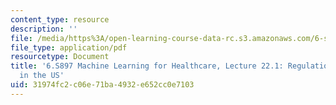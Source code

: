 ```yaml
---
content_type: resource
description: ''
file: /media/https%3A/open-learning-course-data-rc.s3.amazonaws.com/6-s897-machine-learning-for-healthcare-spring-2019/31974fc2c06e71ba4932e652cc0e7103_MIT6_S897S19_lec22-1.pdf
file_type: application/pdf
resourcetype: Document
title: '6.S897 Machine Learning for Healthcare, Lecture 22.1: Regulation of ML/AI
  in the US'
uid: 31974fc2-c06e-71ba-4932-e652cc0e7103
---
```


